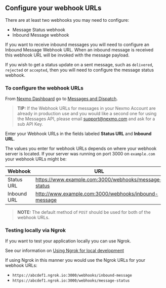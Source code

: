 ## Configure your webhook URLs

There are at least two webhooks you may need to configure:

* Message Status webhook
* Inbound Message webhook

If you want to receive inbound messages you will need to configure an Inbound Message Webhook URL. When an inbound message is received this webhook URL will be invoked with the message payload.

If you wish to get a status update on a sent message, such as `delivered`, `rejected` or `accepted`, then you will need to configure the message status webhook.

### To configure the webhook URLs

From [Nexmo Dashboard](https://dashboard.nexmo.com) go to [Messages and Dispatch](https://dashboard.nexmo.com/messages/create-application).

> **TIP:** If the Webhook URLs for messages in your Nexmo Account are already in production use and you would like a second one for using the Messages API, please email [support@nexmo.com](mailto:support@nexmo.com) and ask for a sub API Key.

Enter your Webhook URLs in the fields labeled **Status URL** and **Inbound URL**.

The values you enter for webhook URLs depends on where your webhook server is located. If your server was running on port 3000 on `example.com` your webhook URLs might be:

Webhook | URL
---|---
Status URL | https://www.example.com:3000/webhooks/message-status
Inbound URL | http://www.example.com:3000/webhooks/inbound-message

> **NOTE:** The default method of `POST` should be used for both of the webhook URLs.

### Testing locally via Ngrok

If you want to test your application locally you can use Ngrok.

See our information on [Using Ngrok for local development](/concepts/guides/webhooks#using-ngrok-for-local-development)

If using Ngrok in this manner you would use the Ngrok URLs for your webhook URLs:

* `https://abcdef1.ngrok.io:3000/webhooks/inbound-message`
* `https://abcdef1.ngrok.io:3000/webhooks/message-status`
